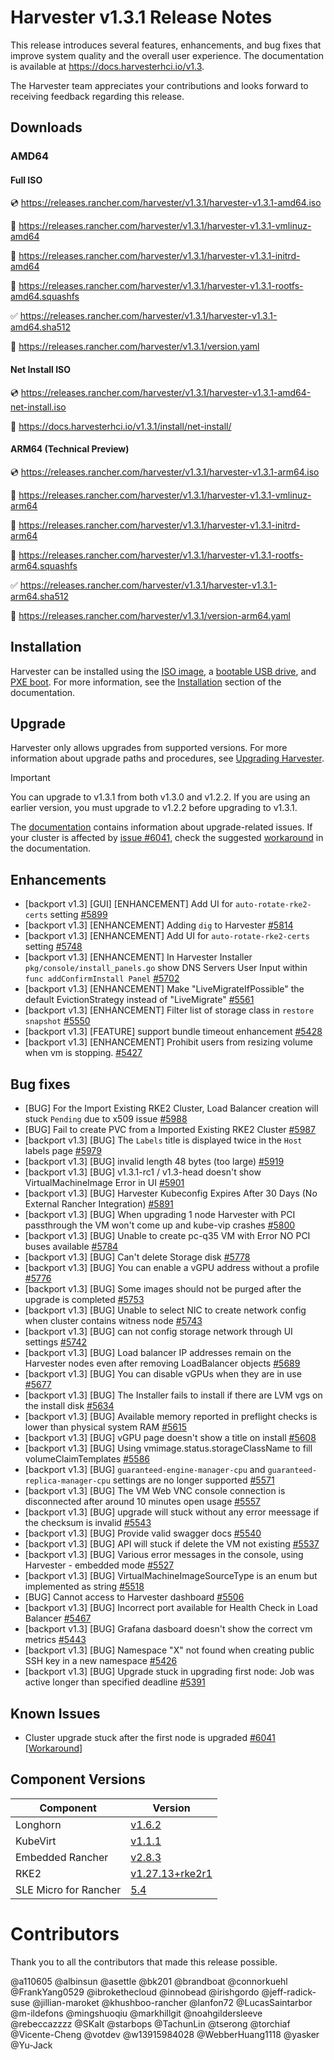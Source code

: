 # Harvester v1.3.1 Release Notes

This release introduces several features, enhancements, and bug fixes that improve system quality and the overall user experience. The documentation is available at https://docs.harvesterhci.io/v1.3.

The Harvester team appreciates your contributions and looks forward to receiving feedback regarding this release.

## Downloads

### AMD64

#### Full ISO

:cd: https://releases.rancher.com/harvester/v1.3.1/harvester-v1.3.1-amd64.iso

:file_folder: https://releases.rancher.com/harvester/v1.3.1/harvester-v1.3.1-vmlinuz-amd64

:file_folder: https://releases.rancher.com/harvester/v1.3.1/harvester-v1.3.1-initrd-amd64

:file_folder: https://releases.rancher.com/harvester/v1.3.1/harvester-v1.3.1-rootfs-amd64.squashfs

:white_check_mark: https://releases.rancher.com/harvester/v1.3.1/harvester-v1.3.1-amd64.sha512

:memo: https://releases.rancher.com/harvester/v1.3.1/version.yaml


#### Net Install ISO

:cd: https://releases.rancher.com/harvester/v1.3.1/harvester-v1.3.1-amd64-net-install.iso

:memo: https://docs.harvesterhci.io/v1.3.1/install/net-install/


#### ARM64 (Technical Preview)

:cd: https://releases.rancher.com/harvester/v1.3.1/harvester-v1.3.1-arm64.iso

:file_folder: https://releases.rancher.com/harvester/v1.3.1/harvester-v1.3.1-vmlinuz-arm64

:file_folder: https://releases.rancher.com/harvester/v1.3.1/harvester-v1.3.1-initrd-arm64

:file_folder: https://releases.rancher.com/harvester/v1.3.1/harvester-v1.3.1-rootfs-arm64.squashfs

:white_check_mark: https://releases.rancher.com/harvester/v1.3.1/harvester-v1.3.1-arm64.sha512

:memo: https://releases.rancher.com/harvester/v1.3.1/version-arm64.yaml



## Installation

Harvester can be installed using the [ISO image](https://docs.harvesterhci.io/v1.3/install/index), a [bootable USB drive](https://docs.harvesterhci.io/v1.3/install/usb-install), and [PXE boot](https://docs.harvesterhci.io/v1.3/install/pxe-boot-install). For more information, see the [Installation](https://docs.harvesterhci.io/v1.3/install/requirements) section of the documentation.


## Upgrade

Harvester only allows upgrades from supported versions. For more information about upgrade paths and procedures, see [Upgrading Harvester](https://docs.harvesterhci.io/v1.3/upgrade/index).

> [!IMPORTANT]
> You can upgrade to v1.3.1 from both v1.3.0 and v1.2.2. If you are using an earlier version, you must upgrade to v1.2.2 before upgrading to v1.3.1.
> 
> The [documentation](https://docs.harvesterhci.io/v1.3/upgrade/v1-2-2-to-v1-3-1) contains information about upgrade-related issues. If your cluster is affected by [issue #6041](https://github.com/harvester/harvester/issues/6041), check the suggested [workaround](https://docs.harvesterhci.io/v1.3/upgrade/v1-2-2-to-v1-3-1/#1-cluster-upgrade-stuck-after-the-first-node-is-upgraded) in the documentation.


## Enhancements


- [backport v1.3] [GUI] [ENHANCEMENT] Add UI for `auto-rotate-rke2-certs` setting [#5899](https://github.com/harvester/harvester/issues/5899)
- [backport v1.3] [ENHANCEMENT] Adding `dig` to Harvester [#5814](https://github.com/harvester/harvester/issues/5814)
- [backport v1.3] [ENHANCEMENT] Add UI for `auto-rotate-rke2-certs` setting [#5748](https://github.com/harvester/harvester/issues/5748)
- [backport v1.3] [ENHANCEMENT] In Harvester Installer `pkg/console/install_panels.go` show DNS Servers User Input within `func addConfirmInstall Panel` [#5702](https://github.com/harvester/harvester/issues/5702)
- [backport v1.3] [ENHANCEMENT] Make "LiveMigrateIfPossible" the default EvictionStrategy instead of "LiveMigrate" [#5561](https://github.com/harvester/harvester/issues/5561)
- [backport v1.3] [ENHANCEMENT] Filter list of storage class in `restore snapshot` [#5550](https://github.com/harvester/harvester/issues/5550)
- [backport v1.3] [FEATURE] support bundle timeout enhancement  [#5428](https://github.com/harvester/harvester/issues/5428)
- [backport v1.3] [ENHANCEMENT] Prohibit users from resizing volume when vm is stopping. [#5427](https://github.com/harvester/harvester/issues/5427)


## Bug fixes


- [BUG] For the Import Existing RKE2 Cluster, Load Balancer creation will stuck `Pending`  due to x509 issue [#5988](https://github.com/harvester/harvester/issues/5988)
- [BUG] Fail to create PVC from a Imported Existing RKE2 Cluster [#5987](https://github.com/harvester/harvester/issues/5987)
- [backport v1.3] [BUG] The `Labels` title is displayed twice in the `Host` labels page [#5979](https://github.com/harvester/harvester/issues/5979)
- [backport v1.3] [BUG] invalid length 48 bytes (too large) [#5919](https://github.com/harvester/harvester/issues/5919)
- [backport v1.3] [BUG] v1.3.1-rc1 / v1.3-head doesn't show VirtualMachineImage Error in UI [#5901](https://github.com/harvester/harvester/issues/5901)
- [backport v1.3] [BUG] Harvester Kubeconfig Expires After 30 Days (No External Rancher Integration) [#5891](https://github.com/harvester/harvester/issues/5891)
- [backport v1.3] [BUG] When upgrading 1 node Harvester with PCI passthrough the VM won't come up and kube-vip crashes [#5800](https://github.com/harvester/harvester/issues/5800)
- [backport v1.3] [BUG] Unable to create pc-q35 VM with Error NO PCI buses available [#5784](https://github.com/harvester/harvester/issues/5784)
- [backport v1.3] [BUG] Can't delete Storage disk [#5778](https://github.com/harvester/harvester/issues/5778)
- [backport v1.3] [BUG] You can enable a vGPU address without a profile [#5776](https://github.com/harvester/harvester/issues/5776)
- [backport v1.3] [BUG] Some images should not be purged after the upgrade is completed [#5753](https://github.com/harvester/harvester/issues/5753)
- [backport v1.3] [BUG] Unable to select NIC to create network config when cluster contains witness node [#5743](https://github.com/harvester/harvester/issues/5743)
- [backport v1.3] [BUG] can not config storage network through UI settings [#5742](https://github.com/harvester/harvester/issues/5742)
- [backport v1.3] [BUG] Load balancer IP addresses remain on the Harvester nodes even after removing LoadBalancer objects [#5689](https://github.com/harvester/harvester/issues/5689)
- [backport v1.3] [BUG] You can disable vGPUs when they are in use [#5677](https://github.com/harvester/harvester/issues/5677)
- [backport v1.3] [BUG] The Installer fails to install if there are LVM vgs on the install disk [#5634](https://github.com/harvester/harvester/issues/5634)
- [backport v1.3] [BUG] Available memory reported in preflight checks is lower than physical system RAM [#5615](https://github.com/harvester/harvester/issues/5615)
- [backport v1.3] [BUG] vGPU page doesn't show a title on install [#5608](https://github.com/harvester/harvester/issues/5608)
- [backport v1.3] [BUG] Using vmimage.status.storageClassName to fill volumeClaimTemplates [#5586](https://github.com/harvester/harvester/issues/5586)
- [backport v1.3] [BUG] `guaranteed-engine-manager-cpu` and `guaranteed-replica-manager-cpu` settings are no longer supported [#5571](https://github.com/harvester/harvester/issues/5571)
- [backport v1.3] [BUG] The VM Web VNC console connection is disconnected after around 10 minutes open usage  [#5557](https://github.com/harvester/harvester/issues/5557)
- [backport v1.3] [BUG] upgrade will stuck without any error meessage if the checksum is invalid  [#5543](https://github.com/harvester/harvester/issues/5543)
- [backport v1.3] [BUG] Provide valid swagger docs [#5540](https://github.com/harvester/harvester/issues/5540)
- [backport v1.3] [BUG] API will stuck if delete the VM not existing [#5537](https://github.com/harvester/harvester/issues/5537)
- [backport v1.3] [BUG] Various error messages in the console, using Harvester - embedded mode [#5527](https://github.com/harvester/harvester/issues/5527)
- [backport v1.3] [BUG] VirtualMachineImageSourceType is an enum but implemented as string [#5518](https://github.com/harvester/harvester/issues/5518)
- [BUG] Cannot access to Harvester dashboard [#5506](https://github.com/harvester/harvester/issues/5506)
- [backport v1.3] [BUG] Incorrect port available for Health Check in Load Balancer [#5467](https://github.com/harvester/harvester/issues/5467)
- [backport v1.3] [BUG] Grafana dasboard doesn't show the correct vm metrics [#5443](https://github.com/harvester/harvester/issues/5443)
- [backport v1.3] [BUG] Namespace "X" not found when creating public SSH key in a new namespace [#5426](https://github.com/harvester/harvester/issues/5426)
- [backport v1.3] [BUG] Upgrade stuck in upgrading first node: Job was active longer than specified deadline [#5391](https://github.com/harvester/harvester/issues/5391)


## Known Issues

- Cluster upgrade stuck after the first node is upgraded [#6041](https://github.com/harvester/harvester/issues/6041) [[Workaround](https://docs.harvesterhci.io/v1.3/upgrade/v1-2-2-to-v1-3-1/#1-cluster-upgrade-stuck-after-the-first-node-is-upgraded)]

## Component Versions

| Component | Version |
| --- | --- |
| Longhorn | [v1.6.2](https://github.com/longhorn/longhorn/releases/tag/v1.6.2) |
| KubeVirt | [v1.1.1](https://github.com/kubevirt/kubevirt/releases/tag/v1.1.1) |
| Embedded Rancher | [v2.8.3](https://github.com/rancher/rancher/releases/tag/v2.8.3) |
| RKE2 | [v1.27.13+rke2r1](https://github.com/rancher/rke2/releases/tag/v1.27.13%2Brke2r1) |
| SLE Micro for Rancher | [5.4](https://github.com/harvester/os2/releases/tag/v1.3-20240531)|

# Contributors

Thank you to all the contributors that made this release possible.

@a110605
@albinsun
@asettle
@bk201
@brandboat
@connorkuehl
@FrankYang0529
@ibrokethecloud
@innobead
@irishgordo
@jeff-radick-suse
@jillian-maroket
@khushboo-rancher
@lanfon72
@LucasSaintarbor
@m-ildefons
@mingshuoqiu
@markhillgit
@noahgildersleeve
@rebeccazzzz
@SKalt
@starbops
@TachunLin
@tserong
@torchiaf
@Vicente-Cheng
@votdev
@w13915984028
@WebberHuang1118
@yasker
@Yu-Jack

